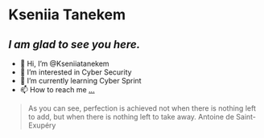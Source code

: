# Kseniia Tanekem
## _I am glad to see you here._
- 👋 Hi, I’m @Kseniiatanekem
- 👀 I’m interested in Cyber Security
- 🌱 I’m currently learning Cyber Sprint
- 📫 How to reach me [...](https://www.linkedin.com/in/kseniia-tanekem-225b95322/)

> As you can see, perfection is achieved
> not when there is nothing left to add,
> but when there is nothing left to take away.
> Antoine de Saint-Exupéry

<!---
Kseniiatanekem/Kseniiatanekem is a ✨ special ✨ repository because its `README.md` (this file) appears on your GitHub profile.
You can click the Preview link to take a look at your changes.
--->
